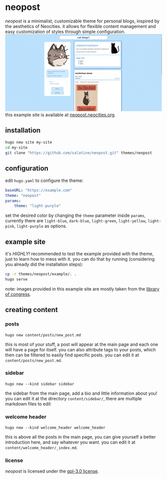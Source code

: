# neopost
*neopost* is a minimalist, customizable theme for personal blogs, inspired by the aesthetics of Neocities. it allows for flexible content management and easy customization of styles through simple configuration.
![neopost example site, with the "light-blue" variant theme.](./example.png)
this example site is available at [neopost.neocities.org](https://neopost.neocities.org).

## installation
```bash
hugo new site my-site
cd my-site
git clone "https://github.com/salatine/neopost.git" themes/neopost
```


## configuration
edit `hugo.yaml` to configure the theme:
```yaml
baseURL: "https://example.com"
theme: "neopost"
params:
    theme: "light-purple"
```
set the desired color by changing the `theme` parameter inside `params`, currently there are `light-blue`, `dark-blue`, `light-green`, `light-yellow`, `light-pink`, `light-purple` as options.


## example site
it's *HIGHLY!* recommended to test the example provided with the theme, just to learn how to mess with it. you can do that by running (considering you already did the installation steps):
```bash
cp -r themes/neopost/example/. .
hugo serve
```
note: images provided in this example site are mostly taken from the [library of congress](https://www.loc.gov/free-to-use/cats/).

## creating content

### posts
```
hugo new content/posts/new_post.md
```
this is most of your stuff, a post will appear at the main page and each one will have a page for itself. you can also attribute tags to your posts, which then can be filtered to easily find specific posts.
you can edit it at `content/posts/new_post.md`.


### sidebar
```
hugo new --kind sidebar sidebar
```
the sidebar from the main page, add a bio and little information about you!
you can edit it at the directory `content/sidebar/`, there are multiple markdown files to edit


### welcome header
```
hugo new --kind welcome_header welcome_header
```
this is above all the posts in the main page, you can give yourself a better introduction here, and say whatever you want.
you can edit it at `content/welcome_header/_index.md`.


### license
*neopost* is licensed under the [gpl-3.0 license](./LICENSE).
